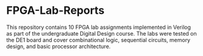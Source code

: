 # FPGA-Lab-Reports
This repository contains 10 FPGA lab assignments implemented in Verilog as part of the undergraduate Digital Design course. The labs were tested on the DE1 board and cover combinational logic, sequential circuits, memory design, and basic processor architecture.
